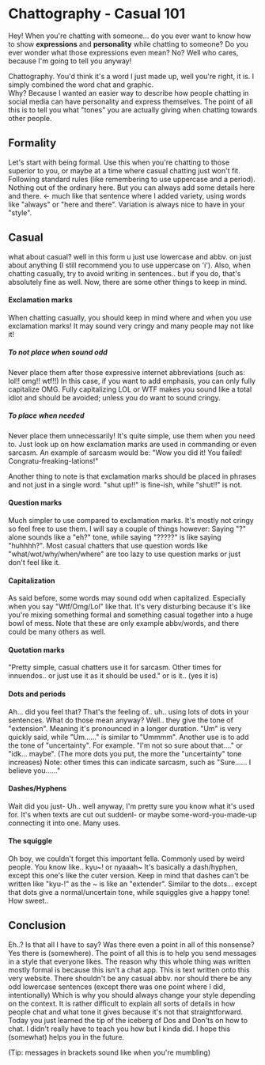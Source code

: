 Chattography - Casual 101
=========================

Hey! When you're chatting with someone... do you ever want to know how to show **expressions** and **personality** while chatting to someone? Do you ever wonder what those expressions even mean? No? Well who cares, because I'm going to tell you anyway!

Chattography. You'd think it's a word I just made up, well you're right, it is. I simply combined the word chat and graphic.  
Why? Because I wanted an easier way to describe how people chatting in social media can have personality and express themselves. The point of all this is to tell you what "tones" you are actually giving when chatting towards other people. 

## Formality 
Let's start with being formal. Use this when you're chatting to those superior to you, or maybe at a time where casual chatting just won't fit. Following standard rules (like remembering to use uppercase and a period). Nothing out of the ordinary here. But you can always add some details here and there. <- much like that sentence where I added variety, using words like "always" or "here and there". Variation is always nice to have in your "style". 

## Casual 
what about casual? well in this form u just use lowercase and abbv. on just about anything (I still recommend you to use uppercase on 'i'). Also, when chatting casually, try to avoid writing in sentences.. but if you do, that's absolutely fine as well. Now, there are some other things to keep in mind. 

#### Exclamation marks 

When chatting casually, you should keep in mind where and when you use exclamation marks! It may sound very cringy and many people may not like it! 

##### To not place when sound odd 
Never place them after those expressive internet abbreviations (such as: lol!! omg!! wtf!!) In this case, if you want to add emphasis, you can only fully capitalize OMG. Fully capitalizing LOL or WTF makes you sound like a total idiot and should be avoided; unless you do want to sound cringy. 

##### To place when needed 
Never place them unnecessarily! It's quite simple, use them when you need to. Just look up on how exclamation marks are used in commanding or even sarcasm. An example of sarcasm would be: "Wow you did it! You failed! Congratu-freaking-lations!" 

Another thing to note is that exclamation marks should be placed in phrases and not just in a single word. 
"shut up!!" is fine-ish, while "shut!!" is not. 

#### Question marks 
Much simpler to use compared to exclamation marks. It's mostly not cringy so feel free to use them. I will say a couple of things however: Saying "?" alone sounds like a "eh?" tone, while saying "?????" is like saying "huhhhh?". Most casual chatters that use question words like "what/wot/why/when/where" are too lazy to use question marks or just don't feel like it. 

#### Capitalization 
As said before, some words may sound odd when capitalized. Especially when you say "Wtf/Omg/Lol" like that. It's very disturbing because it's like you're mixing something formal and something casual together into a huge bowl of mess. Note that these are only example abbv/words, and there could be many others as well. 

#### Quotation marks 
"Pretty simple, casual chatters use it for sarcasm. Other times for innuendos.. or just use it as it should be used." or is it.. (yes it is)

#### Dots and periods 
Ah... did you feel that? That's the feeling of.. uh.. using lots of dots in your sentences. What do those mean anyway? Well.. they give the tone of "extension". Meaning it's pronounced in a longer duration. "Um" is very quickly said, while "Um......" is similar to "Ummmm". Another use is to add the tone of "uncertainty". For example. "I'm not so sure about that...." or "idk... maybe". (The more dots you put, the more the "uncertainty" tone increases) 
Note: other times this can indicate sarcasm, such as "Sure...... I believe you......" 

#### Dashes/Hyphens 
Wait did you just- Uh.. well anyway, I'm pretty sure you know what it's used for. It's when texts are cut out suddenl- or maybe some-word-you-made-up connecting it into one. Many uses. 

#### The squiggle 
Oh boy, we couldn't forget this important fella. Commonly used by weird people. You know like.. kyu~! or nyaaah~
It's basically a dash/hyphen, except this one's like the cuter version. Keep in mind that dashes can't be written like "kyu-!" as the ~ is like an "extender". Similar to the dots... except that dots give a normal/uncertain tone, while squiggles give a happy tone! How sweet.. 

## Conclusion
Eh..? Is that all I have to say? Was there even a point in all of this nonsense? Yes there is (somewhere). The point of all this is to help you send messages in a style that everyone likes. The reason why this whole thing was written mostly formal is because this isn't a chat app. This is text written onto this very website. There shouldn't be any casual abbv. nor should there be any odd lowercase sentences (except there was one point where I did, intentionally) Which is why you should always change your style depending on the context. 
It is rather difficult to explain all sorts of details in how people chat and what tone it gives because it's not that straightforward. Today you just learned the tip of the iceberg of Dos and Don'ts on how to chat. I didn't really have to teach you how but I kinda did. 
I hope this (somewhat) helps you in the future. 

(Tip: messages in brackets sound like when you're mumbling)